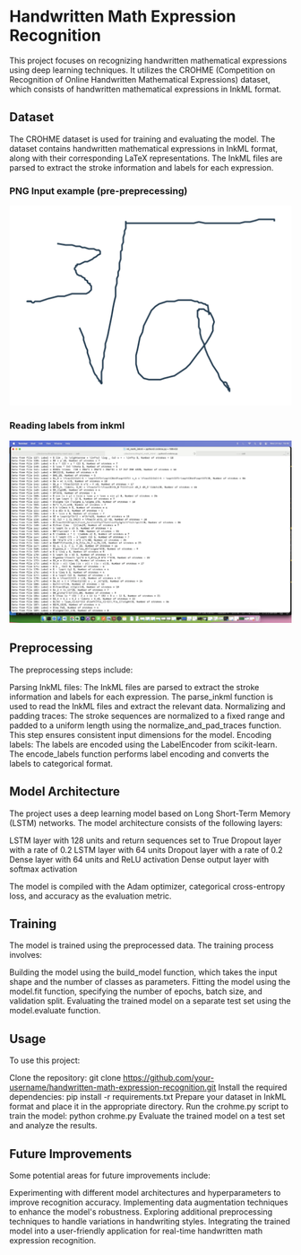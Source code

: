 # Handwritten Math Expression Recognition
This project focuses on recognizing handwritten mathematical expressions using deep learning techniques. It utilizes the CROHME (Competition on Recognition of Online Handwritten Mathematical Expressions) dataset, which consists of handwritten mathematical expressions in InkML format.
## Dataset
The CROHME dataset is used for training and evaluating the model. The dataset contains handwritten mathematical expressions in InkML format, along with their corresponding LaTeX representations. The InkML files are parsed to extract the stroke information and labels for each expression.

### PNG Input example (pre-preprecessing)
![alt text](https://github.com/we-and/ml_math_inkml_ocr/blob/main/test_inputs_png/129_em_542.png?raw=true)
### Reading labels from inkml
![alt text](https://github.com/we-and/ml_math_inkml_ocr/blob/main/screenshot.png?raw=true)


## Preprocessing
The preprocessing steps include:

Parsing InkML files: The InkML files are parsed to extract the stroke information and labels for each expression. The parse_inkml function is used to read the InkML files and extract the relevant data.
Normalizing and padding traces: The stroke sequences are normalized to a fixed range and padded to a uniform length using the normalize_and_pad_traces function. This step ensures consistent input dimensions for the model.
Encoding labels: The labels are encoded using the LabelEncoder from scikit-learn. The encode_labels function performs label encoding and converts the labels to categorical format.

## Model Architecture
The project uses a deep learning model based on Long Short-Term Memory (LSTM) networks. The model architecture consists of the following layers:

LSTM layer with 128 units and return sequences set to True
Dropout layer with a rate of 0.2
LSTM layer with 64 units
Dropout layer with a rate of 0.2
Dense layer with 64 units and ReLU activation
Dense output layer with softmax activation

The model is compiled with the Adam optimizer, categorical cross-entropy loss, and accuracy as the evaluation metric.
## Training
The model is trained using the preprocessed data. The training process involves:

Building the model using the build_model function, which takes the input shape and the number of classes as parameters.
Fitting the model using the model.fit function, specifying the number of epochs, batch size, and validation split.
Evaluating the trained model on a separate test set using the model.evaluate function.

## Usage
To use this project:

Clone the repository: git clone https://github.com/your-username/handwritten-math-expression-recognition.git
Install the required dependencies: pip install -r requirements.txt
Prepare your dataset in InkML format and place it in the appropriate directory.
Run the crohme.py script to train the model: python crohme.py
Evaluate the trained model on a test set and analyze the results.

## Future Improvements
Some potential areas for future improvements include:

Experimenting with different model architectures and hyperparameters to improve recognition accuracy.
Implementing data augmentation techniques to enhance the model's robustness.
Exploring additional preprocessing techniques to handle variations in handwriting styles.
Integrating the trained model into a user-friendly application for real-time handwritten math expression recognition.

